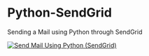 # Python-SendGrid
 Sending a Mail using Python through SendGrid

[![Send Mail Using Python (SendGrid)](https://img.youtube.com/vi/1KgmOnxe5FM/maxresdefault.jpg)](https://youtu.be/1KgmOnxe5FM)
